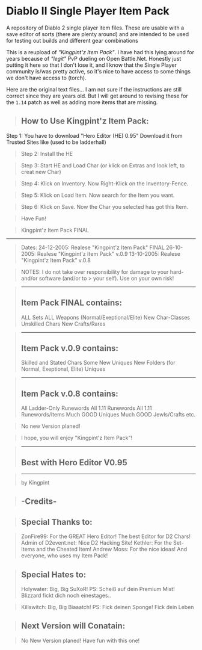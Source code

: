 # Diablo II Single Player Item Pack
A repository of Diablo 2 single player item files. These are usable with a save editor of sorts (there are plenty around) and are intended to be used for testing out builds and different gear combinations

This is a reupload of _"Kingpint'z Item Pack"_. I have had this lying around for years because of _"legit"_ PvP dueling on Open Battle.Net. Honestly just putting it here so that I don't lose it, and I know that the Single Player community is/was pretty active, so it's nice to have access to some things we don't have access to (torch).

Here are the original text files... I am not sure if the instructions are still correct since they are years old. But I will get around to revising these for the `1.14` patch as well as adding more items that are missing.

> ## How to Use Kingpint'z Item Pack:
Step 1: You have to download "Hero Editor (HE) 0.95"
Download it from Trusted Sites like (used to be ladderhall)

>Step 2: Install the HE

>Step 3: Start HE and Load Char (or klick on Extras and look left, to creat new Char)

>Step 4: Klick on Inventory. Now Right-Klick on the Inventory-Fence.

>Step 5: Klick on Load Item. Now search for the Item you want.

>Step 6: Klick on Save. Now the Char you selected has got this Item.

>Have Fun!

> Kingpint'z Item Pack FINAL
--------------------------

> Dates:
> 24-12-2005: Realese "Kingpint'z Item Pack" FINAL
> 26-10-2005: Realese "Kingpint'z Item Pack" v.0.9
> 13-10-2005: Realese "Kingpint'z Item Pack" v.0.8

> NOTES:
> I do not take over responsibility for damage to your hard- and/or software (and/or to > your self).
> Use on your own risk!

> -------------------------
> Item Pack FINAL contains:
> -------------------------
> ALL Sets
> ALL Weapons (Normal/Exeptional/Elite)
> New Char-Classes
> Unskilled Chars
> New Crafts/Rares

> -------------------------
> Item Pack v.0.9 contains:
> -------------------------
> Skilled and Stated Chars
> Some New Uniques
> New Folders (for Normal, Exeptional, Elite) Uniques

> -------------------------
> Item Pack v.0.8 contains:
> -------------------------
> All Ladder-Only Runewords
> All 1.11 Runewords
> All 1.11 Runewords/Items
> Much GOOD Uniques
> Much GOOD Jewls/Crafts etc.

> No new Version planed!

> I hope, you will enjoy "Kingpint'z Item Pack"!

> ---------------------------
> Best with Hero Editor V0.95
> ---------------------------

> -----------
> by Kingpint

> -Credits-
> ---------


> Special Thanks to:
> ------------------

> ZonFire99: For the GREAT Hero Editor! The best Editor for D2 Chars!
Admin of D2event.net: Nice D2 Hacking Site!
Kethler: For the Set-Items and the Cheated Item!
Andrew Moss: For the nice ideas!
And everyone, who uses my Item Pack!

> Special Hates to:
> -----------------
> Holywater: Big, Big SuXoR!
> PS: Scheiß auf dein Premium Mist!
> Blizzard fickt dich noch einestages..

> Killswitch: Big, Big Biaaatch!
> PS: Fick deinen Sponge!
> Fick dein Leben

> Next Version will Conatain:
> ---------------------------

> No New Version planed!
> Have fun with this one!
